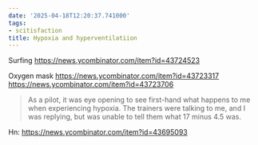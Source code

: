 ```yaml
---
date: '2025-04-18T12:20:37.741000'
tags:
- scitisfaction
title: Hypoxia and hyperventilatiion
---
```


Surfing
https://news.ycombinator.com/item?id=43724523

Oxygen mask
https://news.ycombinator.com/item?id=43723317
https://news.ycombinator.com/item?id=43723706

> As a pilot, it was eye opening to see first-hand what happens to me when experiencing hypoxia. The trainers were talking to me, and I was replying, but was unable to tell them what 17 minus 4.5 was. 

Hn: https://news.ycombinator.com/item?id=43695093
